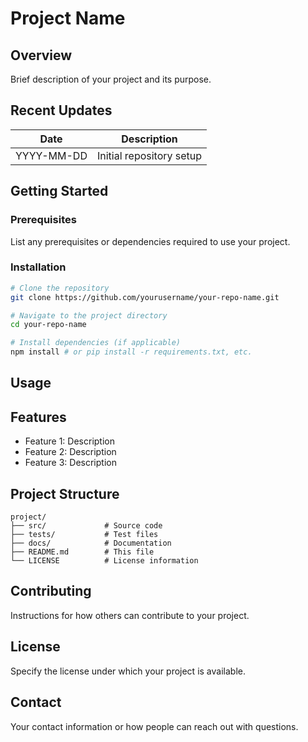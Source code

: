 # Project Name

## Overview
Brief description of your project and its purpose.

## Recent Updates
| Date | Description |
|------|-------------|
| YYYY-MM-DD | Initial repository setup |

## Getting Started
### Prerequisites
List any prerequisites or dependencies required to use your project.

### Installation
```bash
# Clone the repository
git clone https://github.com/yourusername/your-repo-name.git

# Navigate to the project directory
cd your-repo-name

# Install dependencies (if applicable)
npm install # or pip install -r requirements.txt, etc.
```

## Usage

## Features
- Feature 1: Description
- Feature 2: Description
- Feature 3: Description

## Project Structure
```
project/
├── src/             # Source code
├── tests/           # Test files
├── docs/            # Documentation
├── README.md        # This file
└── LICENSE          # License information
```

## Contributing
Instructions for how others can contribute to your project.

## License
Specify the license under which your project is available.

## Contact
Your contact information or how people can reach out with questions.
